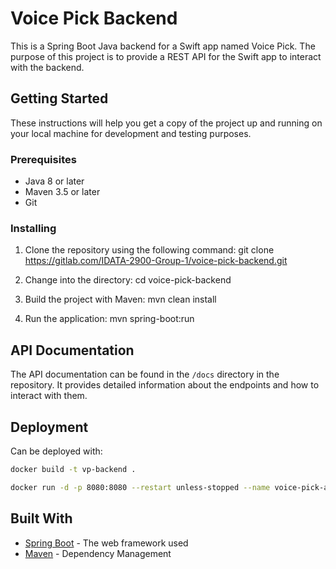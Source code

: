 # Voice Pick Backend

This is a Spring Boot Java backend for a Swift app named Voice Pick. The purpose of this project is to provide a REST API for the Swift app to interact with the backend.

## Getting Started

These instructions will help you get a copy of the project up and running on your local machine for development and testing purposes.

### Prerequisites

- Java 8 or later
- Maven 3.5 or later
- Git

### Installing

1. Clone the repository using the following command:
git clone https://gitlab.com/IDATA-2900-Group-1/voice-pick-backend.git

2. Change into the directory:
cd voice-pick-backend

3. Build the project with Maven:
mvn clean install

4. Run the application:
mvn spring-boot:run


## API Documentation

The API documentation can be found in the `/docs` directory in the repository. It provides detailed information about the endpoints and how to interact with them.

## Deployment

Can be deployed with:
```bash
docker build -t vp-backend .
```

```bash
docker run -d -p 8080:8080 --restart unless-stopped --name voice-pick-api vp-backend
```

## Built With

- [Spring Boot](https://spring.io/projects/spring-boot) - The web framework used
- [Maven](https://maven.apache.org/) - Dependency Management
